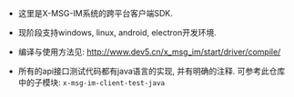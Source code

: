 * 这里是X-MSG-IM系统的跨平台客户端SDK.

* 现阶段支持windows, linux, android, electron开发环境.

* 编译与使用方法见: http://www.dev5.cn/x_msg_im/start/driver/compile/

* 所有的api接口测试代码都有java语言的实现, 并有明确的注释. 可参考此仓库中的子模块: `x-msg-im-client-test-java`
